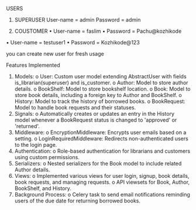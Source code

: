 USERS
1.	SUPERUSER
    User-name = admin
    Password = admin

2.	COUSTOMER
•	User-name = faslim
•	Password = Pachu@kozhikode

•	User-name = testuser1
•	Password = Kozhikode@123

   you can create new user for fresh usage 
    
Features Implemented
1.	Models:
o	User: Custom user model extending AbstractUser with fields is_librarian(superuser) and is_customer.
o	Author: Model to store author details.
o	BookShelf: Model to store bookshelf location.
o	Book: Model to store book details, including a foreign key to Author and BookShelf.
o	History: Model to track the history of borrowed books.
o	BookRequest: Model to handle book requests and their statuses.
2.	Signals:
o	Automatically creates or updates an entry in the History model whenever a BookRequest status is changed to 'approved' or 'returned'.
3.	Middleware:
o	EncryptionMiddleware: Encrypts user emails based on a setting.
o	LoginRequiredMiddleware: Redirects non-authenticated users to the login page.
4.	Authentication:
o	Role-based authentication for librarians and customers using custom permissions.
5.	Serializers:
o	Nested serializers for the Book model to include related Author details.
6.	Views:
o	Implemented various views for user login, signup, book details, book requests, and managing requests.
o	API viewsets for Book, Author, BookShelf, and History.
7.	Background Process:
o	Celery task to send email notifications reminding users of the due date for returning borrowed books.

